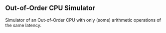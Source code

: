 ## Out-of-Order CPU Simulator
Simulator of an Out-of-Order CPU with only (some) arithmetic operations of the same latency.
